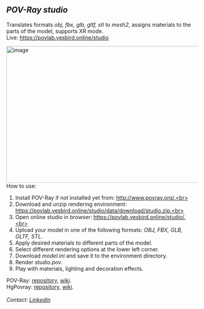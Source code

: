 ## *POV-Ray studio*

Translates formats <i>obj, fbx, glb, gltf, stl</i> to <i>mesh2</i>, assigns materials to the parts of the model, supports XR mode.<br>
Live: https://povlab.yesbird.online/studio<br>

<img width="640" height="360" alt="image" src="https://github.com/user-attachments/assets/3fb4292b-aecb-4b12-8e22-c49016a0825d" /><br>
How to use:<br>

1. Install POV-Ray if not installed yet from: http://www.povray.org/.<br>
2. Download and unzip rendering environment: https://povlab.yesbird.online/studio/data/download/studio.zip.<br>
2. Open online studio in browser: https://povlab.yesbird.online/studio/.<br>
3. Upload your model in one of the following formats: <i>OBJ, FBX, GLB, GLTF, STL</i>.<br>
4. Apply desired materials to different parts of the model.<br>
5. Select different rendering options at the lower left corner.<br>
6. Download <i>model.ini</i> and save it to the environment directory.<br>
7. Render <i>studio.pov</i>.<br>
8. Play with materials, lighting and decoration effects.<br>

POV-Ray: [repository](https://github.com/POV-Ray/povray), [wiki](https://wiki.povray.org/content/Main_Page).<br>
HgPovray: [repository](https://github.com/LeForgeron/povray), [wiki](https://wiki.povray.org/content/User:Le_Forgeron/HgPovray38).<br><br>
<em>Contact: [LinkedIn](https://www.linkedin.com/in/sergey-yanenko-57b21a96/)</em>
